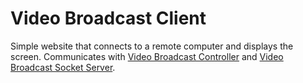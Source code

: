 # Video Broadcast Client

Simple website that connects to a remote computer and displays the screen. Communicates with [Video Broadcast Controller](../controller) and [Video Broadcast Socket Server](../socketserver).